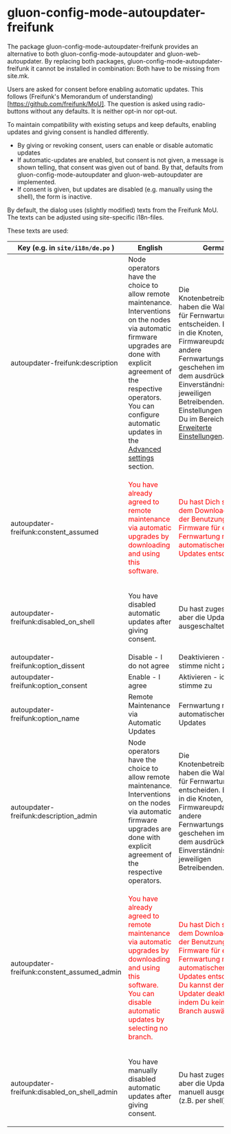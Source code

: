 # gluon-config-mode-autoupdater-freifunk

The package gluon-config-mode-autoupdater-freifunk provides an
 alternative to both gluon-config-mode-autoupdater and gluon-web-autoupdater.
By replacing both packages, gluon-config-mode-autoupdater-freifunk it cannot be installed in combination: Both
have to be missing from site.mk.
 
Users are asked for consent before enabling automatic updates. This follows (Freifunk's 
Memorandum of understanding)[https://github.com/freifunk/MoU]. The question is asked using radio-buttons without any defaults. It is neither opt-in nor opt-out.

To maintain compatibility with existing setups and keep defaults, enabling updates and giving consent is handled differently.

* By giving or revoking consent, users can enable or disable automatic updates
* If automatic-updates are enabled, but consent is not given, 
a message is shown telling, that consent was given out of band. By that, defaults from gluon-config-mode-autoupdater 
and gluon-web-autoupdater are implemented.
* If consent is given, but updates are disabled (e.g. manually using the shell), the form is inactive.


By default, the dialog uses (slightly modified) texts from the Freifunk MoU. The texts can be adjusted using site-specific 
i18n-files. 

These texts are used:

| Key (e.g. in `site/i18n/de.po` )  | English  | German  |   
|---|---|---|
| autoupdater-freifunk:description  | Node operators have the choice to allow remote maintenance. Interventions on the nodes via automatic firmware upgrades are done with explicit agreement of the respective operators. You can configure automatic updates in the <a href="/cgi-bin/config/admin/autoupdater"> Advanced settings</a> section.  | Die Knotenbetreiber*innen haben die Wahl, sich für Fernwartung zu entscheiden. Eingriffe in die Knoten, z.B. Firmwareupdates oder andere Fernwartungsarbeiten geschehen immer mit dem ausdrücklichen Einverständnis der jeweiligen Betreibenden. Weitere Einstellungen findest Du im Bereich <a href="/cgi-bin/config/admin/autoupdater">Erweiterte Einstellungen</a>.  |
| autoupdater-freifunk:constent_assumed  | <p /><span style="color:red">You have already agreed to remote maintenance via automatic upgrades by downloading and using this software.</span>  | <p /><span style="color:red">Du hast Dich schon mit dem Download und der Benutzung dieser Firmware für eine Fernwartung mittels automatischer Updates entschieden. </span>  |
| autoupdater-freifunk:disabled_on_shell  | <p />You have disabled automatic updates after giving consent.  | <p />Du hast zugestimmt, aber die Updates ausgeschaltet.  | 
| autoupdater-freifunk:option_dissent  | Disable - I do not agree  |  Deaktivieren - ich stimme nicht zu | 
| autoupdater-freifunk:option_consent  | Enable - I agree  | Aktivieren - ich stimme zu  | 
| autoupdater-freifunk:option_name  | Remote Maintenance via Automatic Updates  | Fernwartung mittels automatischer Updates  | 
| autoupdater-freifunk:description_admin  | Node operators have the choice to allow remote maintenance. Interventions on the nodes via automatic firmware upgrades are done with explicit agreement of the respective operators.  |  Die Knotenbetreiber*innen haben die Wahl, sich für Fernwartung zu entscheiden. Eingriffe in die Knoten, z.B. Firmwareupdates oder andere Fernwartungsarbeiten geschehen immer mit dem ausdrücklichen Einverständnis der jeweiligen Betreibenden.  | 
| autoupdater-freifunk:constent_assumed_admin |  <p /><span style="color:red">You have already agreed to remote maintenance via automatic upgrades by downloading and using this software. <br /> You can disable automatic updates by selecting no branch. </span> | <p /><span style="color:red">Du hast Dich schon mit dem Download und der Benutzung dieser Firmware für eine Fernwartung mittels automatischer Updates entschieden. <br /> Du kannst den Auto-Updater deaktivieren, indem Du keinen Branch auswählst. </span>  | 
| autoupdater-freifunk:disabled_on_shell_admin  | <p />You have manually disabled automatic updates after giving consent.  | <p />Du hast zugestimmt, aber die Updates manuell ausgeschaltet (z.B. per shell)  | 
